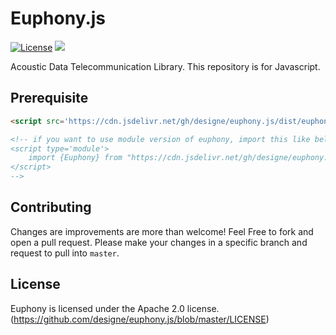 # Euphony.js

[![License](https://img.shields.io/badge/License-Apache%202.0-blue.svg)](https://opensource.org/licenses/Apache-2.0) [![](https://data.jsdelivr.com/v1/package/gh/designe/euphony.js/badge?style=rounded)](https://www.jsdelivr.com/package/gh/designe/euphony.js) 

Acoustic Data Telecommunication Library. This repository is for Javascript.

## Prerequisite

``` html
<script src='https://cdn.jsdelivr.net/gh/designe/euphony.js/dist/euphony.min.js'></script>

<!-- if you want to use module version of euphony, import this like below.
<script type='module'>
    import {Euphony} from "https://cdn.jsdelivr.net/gh/designe/euphony.js/dist/euphony.m.min.js";
</script>
-->

```

## Contributing
Changes are improvements are more than welcome! Feel Free to fork and open a pull request. Please make your changes in a specific branch and request to pull into `master`.

## License
Euphony is licensed under the Apache 2.0 license. (https://github.com/designe/euphony.js/blob/master/LICENSE)

